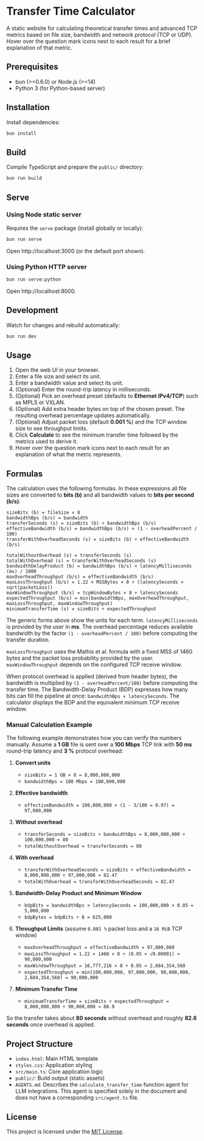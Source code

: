  # Transfer Time Calculator

A static website for calculating theoretical transfer times and advanced TCP metrics based on file size,
bandwidth and network protocol (TCP or UDP). Hover over the question mark icons next to each result for a brief explanation of that metric.

 ## Prerequisites
 - bun (>=0.6.0) or Node.js (>=14)
 - Python 3 (for Python-based server)

 ## Installation
 Install dependencies:
 ```bash
 bun install
 ```

 ## Build
 Compile TypeScript and prepare the `public/` directory:
 ```bash
 bun run build
 ```

 ## Serve
 
 ### Using Node static server
 Requires the `serve` package (install globally or locally):
 ```bash
 bun run serve
 ```
 Open http://localhost:3000 (or the default port shown).

 ### Using Python HTTP server
 ```bash
 bun run serve:python
 ```
 Open http://localhost:8000.

 ## Development
 Watch for changes and rebuild automatically:
 ```bash
 bun run dev
 ```

 ## Usage
1. Open the web UI in your browser.
2. Enter a file size and select its unit.
3. Enter a bandwidth value and select its unit.
4. (Optional) Enter the round-trip latency in milliseconds.
5. (Optional) Pick an overhead preset (defaults to **Ethernet IPv4/TCP**) such as MPLS or VXLAN.
6. (Optional) Add extra header bytes on top of the chosen preset. The resulting overhead percentage updates automatically.
7. (Optional) Adjust packet loss (default **0.001&nbsp;%**) and the TCP window size to see throughput limits.
8. Click **Calculate** to see the minimum transfer time followed by the metrics used to derive it.
9. Hover over the question mark icons next to each result for an explanation of what the metric represents.

## Formulas

The calculation uses the following formulas. In these expressions all file sizes are converted to **bits (b)** and all bandwidth values to **bits per second (b/s)**:

```
sizeBits (b) = fileSize × 8
bandwidthBps (b/s) = bandwidth
transferSeconds (s) = sizeBits (b) ÷ bandwidthBps (b/s)
effectiveBandwidth (b/s) = bandwidthBps (b/s) × (1 - overheadPercent / 100)
transferWithOverheadSeconds (s) = sizeBits (b) ÷ effectiveBandwidth (b/s)

totalWithoutOverhead (s) = transferSeconds (s)
totalWithOverhead (s) = transferWithOverheadSeconds (s)
bandwidthDelayProduct (b) = bandwidthBps (b/s) × latencyMilliseconds (ms) / 1000
maxOverheadThroughput (b/s) = effectiveBandwidth (b/s)
maxLossThroughput (b/s) = 1.22 × MSSBytes × 8 ÷ (latencySeconds × sqrt(packetLoss))
maxWindowThroughput (b/s) = tcpWindowBytes × 8 ÷ latencySeconds
expectedThroughput (b/s) = min(bandwidthBps, maxOverheadThroughput, maxLossThroughput, maxWindowThroughput)
minimumTransferTime (s) = sizeBits ÷ expectedThroughput
```

The generic forms above show the units for each term. ``latencyMilliseconds`` is provided by the user in **ms**. The overhead percentage reduces available bandwidth by the factor ``(1 - overheadPercent / 100)`` before computing the transfer duration.

``maxLossThroughput`` uses the Mathis et al. formula with a fixed MSS of 1460 bytes and the packet loss probability provided by the user. ``maxWindowThroughput`` depends on the configured TCP receive window.


When protocol overhead is applied (derived from header bytes), the bandwidth
is multiplied by `(1 - overheadPercent/100)` before computing the transfer time.
The Bandwidth-Delay Product (BDP) expresses how many bits can fill the
pipeline at once: `bandwidthBps × latencySeconds`. The calculator displays the
BDP and the equivalent minimum TCP receive window.

### Manual Calculation Example

The following example demonstrates how you can verify the numbers manually.
Assume a **1&nbsp;GB** file is sent over a **100&nbsp;Mbps** TCP link with
**50&nbsp;ms** round-trip latency and **3&nbsp;%** protocol overhead:

1. **Convert units**
   - `sizeBits = 1 GB × 8 = 8,000,000,000`
   - `bandwidthBps = 100 Mbps = 100,000,000`
2. **Effective bandwidth**
   - `effectiveBandwidth = 100,000,000 × (1 - 3/100 = 0.97) = 97,000,000`
3. **Without overhead**
   - `transferSeconds = sizeBits ÷ bandwidthBps = 8,000,000,000 ÷ 100,000,000 = 80`
   - `totalWithoutOverhead = transferSeconds = 80`
4. **With overhead**
   - `transferWithOverheadSeconds = sizeBits ÷ effectiveBandwidth = 8,000,000,000 ÷ 97,000,000 ≈ 82.47`
   - `totalWithOverhead = transferWithOverheadSeconds ≈ 82.47`

5. **Bandwidth-Delay Product and Minimum Window**
   - `bdpBits = bandwidthBps × latencySeconds = 100,000,000 × 0.05 = 5,000,000`
   - `bdpBytes = bdpBits ÷ 8 = 625,000`
6. **Throughput Limits** (assume `0.001 %` packet loss and a `16 MiB` TCP window)
   - `maxOverheadThroughput = effectiveBandwidth = 97,000,000`
   - `maxLossThroughput = 1.22 × 1460 × 8 ÷ (0.05 × √0.00001) ≈ 90,000,000`
   - `maxWindowThroughput = 16,777,216 × 8 ÷ 0.05 ≈ 2,684,354,560`
   - `expectedThroughput = min(100,000,000, 97,000,000, 90,000,000, 2,684,354,560) = 90,000,000`
7. **Minimum Transfer Time**
   - `minimumTransferTime = sizeBits ÷ expectedThroughput = 8,000,000,000 ÷ 90,000,000 ≈ 88.9`

So the transfer takes about **80 seconds** without overhead and roughly
**82.6 seconds** once overhead is applied.

 ## Project Structure
 - `index.html`: Main HTML template
 - `styles.css`: Application styling
 - `src/main.ts`: Core application logic
 - `public/`: Build output (static assets)
 - `AGENTS.md`: Describes the `calculate_transfer_time` function agent for LLM integrations. This agent is specified solely in the document and does not have a corresponding `src/agent.ts` file.

 ## License
 This project is licensed under the [MIT License](LICENSE).
